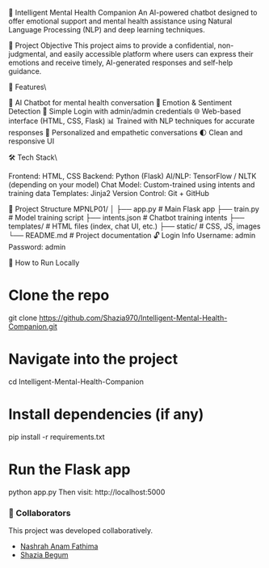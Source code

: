 🧠 Intelligent Mental Health Companion
An AI-powered chatbot designed to offer emotional support and mental health assistance using Natural Language Processing (NLP) and deep learning techniques.

📌 Project Objective
This project aims to provide a confidential, non-judgmental, and easily accessible platform where users can express their emotions and receive timely, AI-generated responses and self-help guidance.

🚀 Features\

🤖 AI Chatbot for mental health conversation
🧠 Emotion & Sentiment Detection
🔐 Simple Login with admin/admin credentials
🌐 Web-based interface (HTML, CSS, Flask)
📊 Trained with NLP techniques for accurate responses
💬 Personalized and empathetic conversations
🌓 Clean and responsive UI

🛠️ Tech Stack\

Frontend: HTML, CSS
Backend: Python (Flask)
AI/NLP: TensorFlow / NLTK (depending on your model)
Chat Model: Custom-trained using intents and training data
Templates: Jinja2
Version Control: Git + GitHub

📁 Project Structure
MPNLP01/
│
├── app.py                # Main Flask app
├── train.py              # Model training script
├── intents.json          # Chatbot training intents
├── templates/            # HTML files (index, chat UI, etc.)
├── static/               # CSS, JS, images
└── README.md             # Project documentation
🔓 Login Info
Username: admin
Password: admin

🧪 How to Run Locally
# Clone the repo
git clone https://github.com/Shazia970/Intelligent-Mental-Health-Companion.git

# Navigate into the project
cd Intelligent-Mental-Health-Companion

# Install dependencies (if any)
pip install -r requirements.txt

# Run the Flask app
python app.py
Then visit: http://localhost:5000

### 🤝 Collaborators
This project was developed collaboratively.
  
- [Nashrah Anam Fathima](https://github.com/NashAnam)
- [Shazia Begum](https://github.com/Shazia970)
